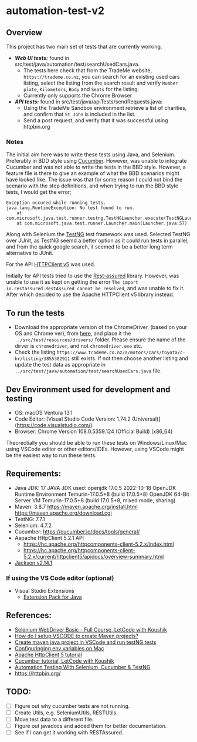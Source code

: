 # automation-test-v2

## Overview
This project has two main set of tests that are currently working.
- ***Web UI tests:*** found in src/test/java/automation/test/searchUsedCars.java. 
  - The tests here check that from the TradeMe website, `https://trademe.co.nz`, you can search for an existing used cars listing, select the listing from the search result and verify `Number plate`, `Kilometers`, `Body` and `Seats` for the listing. 
  - Currently only supports the Chrome Browser
- ***API tests:*** found in src/test/java/apiTests/sendRequests.java:
  - Using the TradeMe Sandbox environment retrieve a list of charities, and confirm that `St John` is included in the list.
  - Send a post request, and verify that it was successful using httpbin.org

### Notes
The initial aim here was to write these tests using Java, and Selenium. Preferably in BDD style using [Cucumber](https://cucumber.io/docs/tools/general/). However, was unable to integrate Cucumber and was not able to write the tests in the BBD style. However, a feature file is there to give an example of what the BBD scenarios might have looked like. The issue was that for some reason I could not bind the scenario with the step definitions, and when trying to run the BBD style tests, I would get the error;
```
Exception occured while running tests.
java.lang.RuntimeException: No test found to run.
	at com.microsoft.java.test.runner.testng.TestNGLauncher.execute(TestNGLauncher.java:29)
	at com.microsoft.java.test.runner.Launcher.main(Launcher.java:57)
```

Along with Selenium the [TestNG](https://testng.org/doc/) test framework was used. Selected TestNG over JUnit, as TestNG seemd a better option as it could run tests in parallel, and from the quick google search, it seemed to be a better long term alternative to JUnit. 

For the API [HTTPClient v5](https://hc.apache.org/httpcomponents-client-5.2.x/index.html) was used. 

Initially for API tests tried to use the [Rest-assured](https://rest-assured.io/) library. However, was unable to use it as kept on getting the error `The import io.restassured.RestAssured cannot be resolved`, and was unable to fix it. After which decided to use the Apache HTTPClient v5 library instead.  


## To run the tests 
- Download the appropriate version of the ChromeDriver, (based on your OS and Chrome ver), from [here](https://chromedriver.chromium.org/downloads), and place it the `../src/test/resources/drivers/` folder. Please ensure the name of the dirver is `chromedriver`, and not `chromedriver.exe` etc. 
- Check the listing `https://www.trademe.co.nz/a/motors/cars/toyota/c-hr/listing/3855382911` still exists. If not then choose another listing and update the test data as appropriate in `../src/test/java/automation/test/searchUsedCars.java` file.


## Dev Environment used for development and testing
- OS: macOS Ventura 13.1
- Code Editor: [Visual Studio Code Version: 1.74.2 (Universal)] (https://code.visualstudio.com/).
- Browser: Chrome Version 108.0.5359.124 (Official Build) (x86_64)

Theorectially you should be able to run these tests on Windows/Linux/Mac using VSCode editor or other editors/IDEs.  However, using VSCode might be the easiest way to run these tests. 


## Requirements:
- Java JDK: 17 
    JAVA JDK used:
    openjdk 17.0.5 2022-10-18
    OpenJDK Runtime Environment Temurin-17.0.5+8 (build 17.0.5+8)
    OpenJDK 64-Bit Server VM Temurin-17.0.5+8 (build 17.0.5+8, mixed mode, sharing)
- Maven: 3.8.7
    https://maven.apache.org/install.html
    https://maven.apache.org/download.cgi
- TestNG: 7.7.1
- Selenium: 4.7.2
- Cucumber: https://cucumber.io/docs/tools/general/
- Aapache HttpClient 5.2.1 API
  - https://hc.apache.org/httpcomponents-client-5.2.x/index.html
  - https://hc.apache.org/httpcomponents-client-5.2.x/current/httpclient5/apidocs/overview-summary.html
- [Jackson v2.14.1](https://github.com/FasterXML/jackson)

### If using the VS Code editor (optional)
- Visual Studio Extensions 
  - [Extension Pack for Java](https://marketplace.visualstudio.com/items?itemName=vscjava.vscode-java-pack)


## References: 
- [Selenium WebDriver Basic - Full Course, LetCode with Koushik](https://www.youtube.com/watch?v=rDd16R96w4s&t=5360s)
- [How do I setup VSCODE to create Maven projects?](https://stackoverflow.com/questions/62163474/how-do-i-setup-vscode-to-create-maven-projects)
- [Create maven java project in VSCode and run testNG tests](https://www.youtube.com/watch?v=BBy8vLYZbqM)
- [Configuringing env variables on Mac](https://stackoverflow.com/questions/22842743/how-to-set-java-home-environment-variable-on-mac-os-x-10-9)
- [Apache HttpClient 5 tutorial](https://www.springcloud.io/post/2022-08/httpclient5/#gsc.tab=0)
- [Cucumber tutorial, LetCode with Koushik]( https://www.youtube.com/watch?v=YzJBiqfISU8&list=PL699Xf-_ilW6oK3_otMtu7BPqiy0VlkE-&index=2)
- [Automation Testing With Selenium, Cucumber & TestNG](https://www.lambdatest.com/blog/automation-testing-with-selenium-cucumber-testng/?utm_source=github&utm_medium=repo&utm_campaign=cucumber-testng-sample)
- https://httpbin.org/


## TODO:
- [ ] Figure out why cucumber tests are not running. 
- [ ] Create Utils, e.g. SeleniumUtils, RESTUtils.
- [ ] Move test data to a different file.
- [ ] Figure out javadocs and added them for better documentation.
- [ ] See if I can get it working with RESTAssured.
